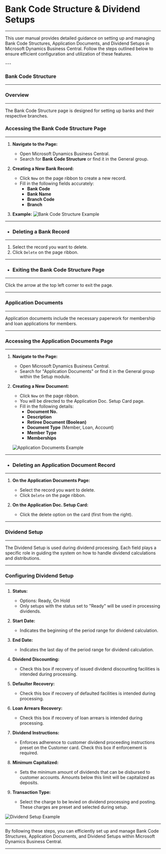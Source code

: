 # Bank Code Structure & Dividend Setups
---
<div class="customized-intro-container" id="introduction">
    <p>This user manual provides detailed guidance on setting up and managing Bank Code Structures, Application Documents, and Dividend Setups in Microsoft Dynamics Business Central. Follow the steps outlined below to ensure efficient configuration and utilization of these features.</p>
</div>
---

### Bank Code Structure
---

### Overview
---

The Bank Code Structure page is designed for setting up banks and their respective branches.

### Accessing the Bank Code Structure Page
---

1. **Navigate to the Page:**
   - Open Microsoft Dynamics Business Central.
   - Search for **Bank Code Structure** or find it in the General group.

2. **Creating a New Bank Record:**
   - Click `New` on the page ribbon to create a new record.
   - Fill in the following fields accurately:
     - **Bank Code**
     - **Bank Name**
     - **Branch Code**
     - **Branch**

3. **Example:**
   ![Bank Code Structure Example](#) <!-- Include a screenshot of the Bank Code Structure page here -->

---
- ### Deleting a Bank Record
---

1. Select the record you want to delete.
2. Click `Delete` on the page ribbon.

---
- ### Exiting the Bank Code Structure Page
---

Click the arrow at the top left corner to exit the page.

---
### Application Documents
---
Application documents include the necessary paperwork for membership and loan applications for members.

---
### Accessing the Application Documents Page
---

1. **Navigate to the Page:**
   - Open Microsoft Dynamics Business Central.
   - Search for "Application Documents" or find it in the General group within the Setup module.

2. **Creating a New Document:**
   - Click `New` on the page ribbon.
   - You will be directed to the Application Doc. Setup Card page.
   - Fill in the following details:
     - **Document No.**
     - **Description**
     - **Retiree Document (Boolean)**
     - **Document Type** (Member, Loan, Account)
     - **Member Type** 
     - **Memberships** 

   ![Application Documents Example](#) <!-- Include a screenshot of the Application Documents page here -->

---
- ### Deleting an Application Document Record
---

1. **On the Application Documents Page:**
   - Select the record you want to delete.
   - Click `Delete` on the page ribbon.

2. **On the Application Doc. Setup Card:**
   - Click the delete option on the card (first from the right).

---
### Dividend Setup
---
The Dividend Setup is used during dividend processing. Each field plays a specific role in guiding the system on how to handle dividend calculations and distributions.

---
### Configuring Dividend Setup
---

1. **Status:**
   - Options: Ready, On Hold
   - Only setups with the status set to "Ready" will be used in processing dividends.

2. **Start Date:**
   - Indicates the beginning of the period range for dividend calculation.

3. **End Date:**
   - Indicates the last day of the period range for dividend calculation.

4. **Dividend Discounting:**
   - Check this box if recovery of issued dividend discounting facilities is intended during processing.

5. **Defaulter Recovery:**
   - Check this box if recovery of defaulted facilities is intended during processing.

6. **Loan Arrears Recovery:**
   - Check this box if recovery of loan arrears is intended during processing.

7. **Dividend Instructions:**
   - Enforces adherence to customer dividend proceeding instructions preset on the Customer card. Check this box if enforcement is required.

8. **Minimum Capitalized:**
   - Sets the minimum amount of dividends that can be disbursed to customer accounts. Amounts below this limit will be capitalized as deposits.

9. **Transaction Type:**
   - Select the charge to be levied on dividend processing and posting. These charges are preset and selected during setup.

![Dividend Setup Example](#) <!-- Include a screenshot of the Dividend Setup page here -->

---

By following these steps, you can efficiently set up and manage Bank Code Structures, Application Documents, and Dividend Setups within Microsoft Dynamics Business Central.

---
